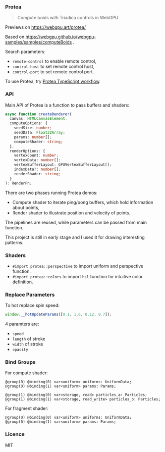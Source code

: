 ### Protea

> Compute boids with Triadica controls in WebGPU

Previews on https://webgpu.art/protea/

Based on https://webgpu.github.io/webgpu-samples/samples/computeBoids .

Search parameters:

- `remote-control` to enable remote control,
- `control-host` to set remote control host,
- `control-port` to set remote control port.

To use Protea, try [Protea TypeScript workflow](https://github.com/Triadica/protea-ts-workflow).

### API

Main API of Protea is a function to pass buffers and shaders:

```ts
async function createRenderer(
  canvas: HTMLCanvasElement,
  computeOptions: {
    seedSize: number;
    seedData: Float32Array;
    params: number[];
    computeShader: string;
  },
  renderOptions: {
    vertexCount: number;
    vertexData: number[];
    vertexBufferLayout: GPUVertexBufferLayout[];
    indexData?: number[];
    renderShader: string;
  }
): RenderFn;
```

There are two phases running Protea demos:

- Compute shader to iterate ping/pong buffers, which hold information about points,
- Render shader to illustrate position and velocity of points.

The pipelines are reused, while parameters can be passed from main function.

This project is still in early stage and I used it for drawing interesting patterns.

### Shaders

- `#import protea::perspective` to import uniform and perspective function.
- `#import protea::colors` to import `hsl` function for intuitive color definition.

### Replace Parameters

To hot replace spin speed:

```js
window.__hotUpdateParams([0.1, 1.6, 0.12, 0.7]);
```

4 paramters are:

- `speed`
- `length` of stroke
- `width` of stroke
- `opacity`

### Bind Groups

For compute shader:

```wgsl
@group(0) @binding(0) var<uniform> uniforms: UniformData;
@group(0) @binding(1) var<uniform> params: Params;

@group(1) @binding(0) var<storage, read> particles_a: Particles;
@group(1) @binding(1) var<storage, read_write> particles_b: Particles;
```

For fragment shader:

```wgsl
@group(0) @binding(0) var<uniform> uniforms: UniformData;
@group(0) @binding(1) var<uniform> params: Params;
```

### Licence

MIT
